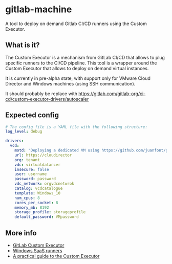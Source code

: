# gitlab-machine

A tool to deploy on demand Gitlab CI/CD runners using the Custom Executor.

## What is it?

The Custom Executor is a mechanism from GitLab CI/CD that allows to plug specific runners to the CI/CD pipeline. This tool is a wrapper around the Custom Executor that allows to deploy on demand virtual instances.

It is currently in pre-alpha state, with support only for VMware Cloud Director and Windows machines (using SSH communication).

It should probably be replace with https://gitlab.com/gitlab-org/ci-cd/custom-executor-drivers/autoscaler

## Expected config

```yaml
# The config file is a YAML file with the following structure:
log_level: debug

drivers:
  vcd:
    motd: "Deploying a dedicated VM using https://github.com/juanfont/gitlab-machine"
    url: https://cloudirector
    org: tenant
    vdc: virtualdatancer
    insecure: false
    user: username
    password: password
    vdc_network: orgvdcnetwrok
    catalog: vcdcatalogue
    template: Windows_10
    num_cpus: 8
    cores_per_socket: 8
    memory_mb: 8192
    storage_profile: storageprofile
    default_password: VMpassword
```

## More info

- [GitLab Custom Executor](https://docs.gitlab.com/runner/executors/custom.html)
- [Windows SaaS runners](https://docs.gitlab.com/ee/ci/runners/saas/windows_saas_runner.html)
- [A practical guide to the Custom Executor](https://medium.com/ci-t/a-practical-guide-to-gitlab-runner-custom-executor-drivers-bc6e6562647c)
